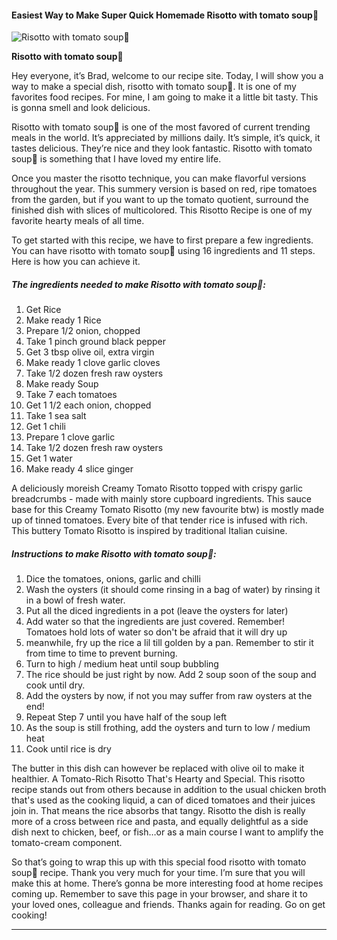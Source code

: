             

#### Easiest Way to Make Super Quick Homemade Risotto with tomato soup🍅

![Risotto with tomato soup🍅](https://img-global.cpcdn.com/recipes/5854327066329088/751x532cq70/risotto-with-tomato-soup%f0%9f%8d%85-recipe-main-photo.jpg)

**Risotto with tomato soup🍅**

Hey everyone, it’s Brad, welcome to our recipe site. Today, I will show you a way to make a special dish, risotto with tomato soup🍅. It is one of my favorites food recipes. For mine, I am going to make it a little bit tasty. This is gonna smell and look delicious.

Risotto with tomato soup🍅 is one of the most favored of current trending meals in the world. It’s appreciated by millions daily. It’s simple, it’s quick, it tastes delicious. They’re nice and they look fantastic. Risotto with tomato soup🍅 is something that I have loved my entire life.

Once you master the risotto technique, you can make flavorful versions throughout the year. This summery version is based on red, ripe tomatoes from the garden, but if you want to up the tomato quotient, surround the finished dish with slices of multicolored. This Risotto Recipe is one of my favorite hearty meals of all time.

To get started with this recipe, we have to first prepare a few ingredients. You can have risotto with tomato soup🍅 using 16 ingredients and 11 steps. Here is how you can achieve it.

##### The ingredients needed to make Risotto with tomato soup🍅:

1.  Get Rice
2.  Make ready 1 Rice
3.  Prepare 1/2 onion, chopped
4.  Take 1 pinch ground black pepper
5.  Get 3 tbsp olive oil, extra virgin
6.  Make ready 1 clove garlic cloves
7.  Take 1/2 dozen fresh raw oysters
8.  Make ready Soup
9.  Take 7 each tomatoes
10.  Get 1 1/2 each onion, chopped
11.  Take 1 sea salt
12.  Get 1 chili
13.  Prepare 1 clove garlic
14.  Take 1/2 dozen fresh raw oysters
15.  Get 1 water
16.  Make ready 4 slice ginger

A deliciously moreish Creamy Tomato Risotto topped with crispy garlic breadcrumbs - made with mainly store cupboard ingredients. This sauce base for this Creamy Tomato Risotto (my new favourite btw) is mostly made up of tinned tomatoes. Every bite of that tender rice is infused with rich. This buttery Tomato Risotto is inspired by traditional Italian cuisine.

##### Instructions to make Risotto with tomato soup🍅:

1.  Dice the tomatoes, onions, garlic and chilli
2.  Wash the oysters (it should come rinsing in a bag of water) by rinsing it in a bowl of fresh water.
3.  Put all the diced ingredients in a pot (leave the oysters for later)
4.  Add water so that the ingredients are just covered. Remember! Tomatoes hold lots of water so don't be afraid that it will dry up
5.  meanwhile, fry up the rice a lil till golden by a pan. Remember to stir it from time to time to prevent burning.
6.  Turn to high / medium heat until soup bubbling
7.  The rice should be just right by now. Add 2 soup soon of the soup and cook until dry.
8.  Add the oysters by now, if not you may suffer from raw oysters at the end!
9.  Repeat Step 7 until you have half of the soup left
10.  As the soup is still frothing, add the oysters and turn to low / medium heat
11.  Cook until rice is dry

The butter in this dish can however be replaced with olive oil to make it healthier. A Tomato-Rich Risotto That's Hearty and Special. This risotto recipe stands out from others because in addition to the usual chicken broth that's used as the cooking liquid, a can of diced tomatoes and their juices join in. That means the rice absorbs that tangy. Risotto the dish is really more of a cross between rice and pasta, and equally delightful as a side dish next to chicken, beef, or fish…or as a main course I want to amplify the tomato-cream component.

So that’s going to wrap this up with this special food risotto with tomato soup🍅 recipe. Thank you very much for your time. I’m sure that you will make this at home. There’s gonna be more interesting food at home recipes coming up. Remember to save this page in your browser, and share it to your loved ones, colleague and friends. Thanks again for reading. Go on get cooking!

* * *